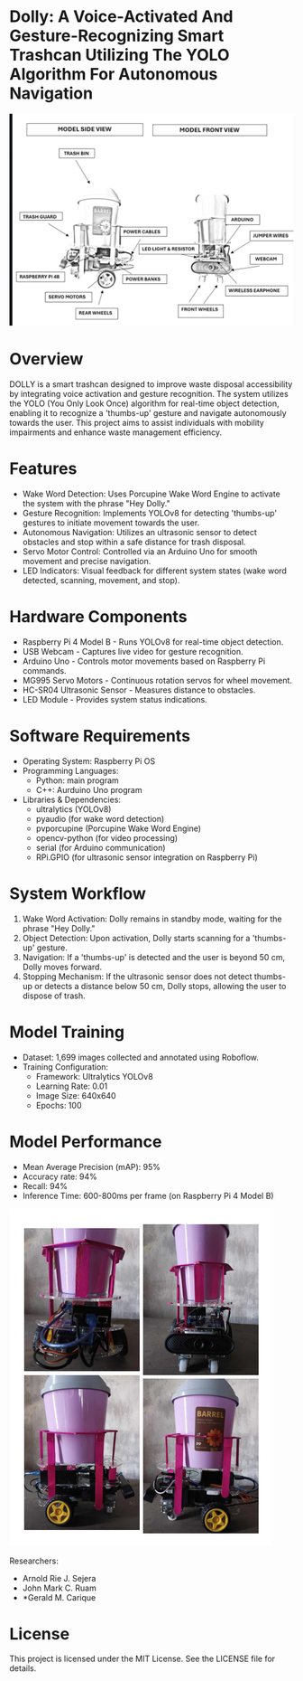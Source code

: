 # Dolly: A Voice-Activated And Gesture-Recognizing Smart Trashcan Utilizing The YOLO Algorithm For Autonomous Navigation

![Dolly Diagram](images/dolly_diagram.png)

# Overview

DOLLY is a smart trashcan designed to improve waste disposal accessibility by integrating voice activation and gesture recognition. The system utilizes the YOLO (You Only Look Once) algorithm for real-time object detection, enabling it to recognize a 'thumbs-up' gesture and navigate autonomously towards the user. This project aims to assist individuals with mobility impairments and enhance waste management efficiency.

# Features

* Wake Word Detection: Uses Porcupine Wake Word Engine to activate the system with the phrase "Hey Dolly."
* Gesture Recognition: Implements YOLOv8 for detecting 'thumbs-up' gestures to initiate movement towards the user.
* Autonomous Navigation: Utilizes an ultrasonic sensor to detect obstacles and stop within a safe distance for trash disposal.
* Servo Motor Control: Controlled via an Arduino Uno for smooth movement and precise navigation.
* LED Indicators: Visual feedback for different system states (wake word detected, scanning, movement, and stop).

# Hardware Components

- Raspberry Pi 4 Model B - Runs YOLOv8 for real-time object detection.
- USB Webcam - Captures live video for gesture recognition.
- Arduino Uno - Controls motor movements based on Raspberry Pi commands.
- MG995 Servo Motors - Continuous rotation servos for wheel movement.
- HC-SR04 Ultrasonic Sensor - Measures distance to obstacles.
- LED Module - Provides system status indications.

# Software Requirements

- Operating System: Raspberry Pi OS
- Programming Languages:
    - Python: main program
    - C++: Aurduino Uno program
- Libraries & Dependencies:
    - ultralytics (YOLOv8)
    - pyaudio (for wake word detection)
    - pvporcupine (Porcupine Wake Word Engine)
    - opencv-python (for video processing)
    - serial (for Arduino communication)
    - RPi.GPIO (for ultrasonic sensor integration on Raspberry Pi)

# System Workflow

1. Wake Word Activation: Dolly remains in standby mode, waiting for the phrase "Hey Dolly."
2. Object Detection: Upon activation, Dolly starts scanning for a 'thumbs-up' gesture.
3. Navigation: If a 'thumbs-up' is detected and the user is beyond 50 cm, Dolly moves forward.
4. Stopping Mechanism: If the ultrasonic sensor does not detect thumbs-up or detects a distance below 50 cm, Dolly stops, allowing the user to dispose of trash.

# Model Training

- Dataset: 1,699 images collected and annotated using Roboflow.
- Training Configuration:
    - Framework: Ultralytics YOLOv8
    - Learning Rate: 0.01
    - Image Size: 640x640
    - Epochs: 100

# Model Performance

- Mean Average Precision (mAP): 95%
- Accuracy rate: 94%
- Recall: 94%
- Inference Time: 600-800ms per frame (on Raspberry Pi 4 Model B)



![Dolly Smart Trashcan](images/dolly.png)


Researchers:
- Arnold Rie J. Sejera
- John Mark C. Ruam
- *Gerald M. Carique


# License
This project is licensed under the MIT License. See the LICENSE file for details.
